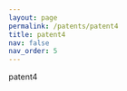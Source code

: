 ```yaml
---
layout: page
permalink: /patents/patent4
title: patent4
nav: false
nav_order: 5
---
```


patent4



